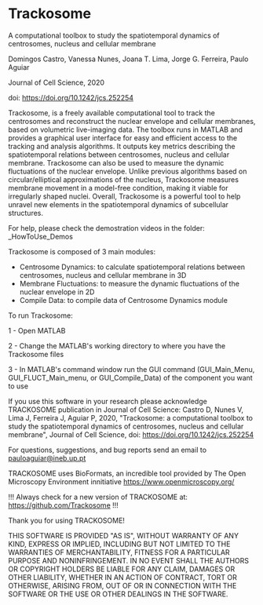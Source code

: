 # Trackosome
A computational toolbox to study the spatiotemporal dynamics of centrosomes, nucleus and cellular membrane 

Domingos Castro, Vanessa Nunes, Joana T. Lima, Jorge G. Ferreira,  Paulo Aguiar

Journal of Cell Science, 2020

doi: https://doi.org/10.1242/jcs.252254


Trackosome, is a freely available computational tool to track the centrosomes and reconstruct the nuclear envelope and cellular membranes, based on volumetric live-imaging data. The toolbox runs in MATLAB and provides a graphical user interface for easy and efficient access to the tracking and analysis algorithms. It outputs key metrics describing the spatiotemporal relations between centrosomes, nucleus and cellular membrane. Trackosome can also be used to measure the dynamic fluctuations of the nuclear envelope. Unlike previous algorithms based on circular/elliptical approximations of the nucleus, Trackosome measures membrane movement in a model-free condition, making it viable for irregularly shaped nuclei. Overall, Trackosome is a powerful tool to help unravel new elements in the spatiotemporal dynamics of subcellular structures.


For help, please check the demostration videos in the folder: _HowToUse_Demos


Trackosome is composed of 3 main modules:
- Centrosome Dynamics: to calculate spatiotemporal relations between centrosomes, nucleus and cellular membrane in 3D
- Membrane Fluctuations: to measure the dynamic fluctuations of the nuclear envelope in 2D
- Compile Data: to compile data of Centrosome Dynamics module



To run Trackosome:

1 - Open MATLAB

2 - Change the MATLAB's working directory to where you have the Trackosome files

3 - In MATLAB's command window run the GUI command (GUI_Main_Menu, GUI_FLUCT_Main_menu, or GUI_Compile_Data) of the component you want to use



If you use this software in your research please acknowledge TRACKOSOME publication in Journal of Cell Science: Castro D, Nunes V, Lima J, Ferreira J, Aguiar P, 2020, "Trackosome: a computational toolbox to study the spatiotemporal dynamics of centrosomes, nucleus and cellular membrane", Journal of Cell Science, doi: https://doi.org/10.1242/jcs.252254


For questions, suggestions, and bug reports send an email to pauloaguiar@ineb.up.pt

TRACKOSOME uses BioFormats, an incredible tool provided by The Open Microscopy Environment innitiative
https://www.openmicroscopy.org/


!!! Always check for a new version of TRACKOSOME at: https://github.com/Trackosome !!!


Thank you for using TRACKOSOME!


THIS SOFTWARE IS PROVIDED "AS IS", WITHOUT WARRANTY OF ANY KIND, EXPRESS OR IMPLIED, INCLUDING BUT NOT LIMITED TO THE WARRANTIES OF MERCHANTABILITY, FITNESS FOR A PARTICULAR PURPOSE AND NONINFRINGEMENT. IN NO EVENT SHALL THE AUTHORS OR COPYRIGHT HOLDERS BE LIABLE FOR ANY CLAIM, DAMAGES OR OTHER LIABILITY, WHETHER IN AN ACTION OF CONTRACT, TORT OR OTHERWISE, ARISING FROM, OUT OF OR IN CONNECTION WITH THE SOFTWARE OR THE USE OR OTHER DEALINGS IN THE SOFTWARE.
